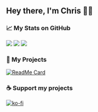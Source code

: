 ## Hey there, I'm Chris ✌🏻

### 📈 My Stats on GitHub
![](https://github-profile-summary-cards.vercel.app/api/cards/profile-details?username=ChristopherKlay&theme=github)
![](https://github-profile-summary-cards.vercel.app/api/cards/stats?username=ChristopherKlay&theme=github)
![](https://github-profile-summary-cards.vercel.app/api/cards/productive-time?username=ChristopherKlay&theme=github)

### 🚀 My Projects
[![ReadMe Card](https://github-readme-stats.vercel.app/api/pin/?username=christopherklay&repo=stadiaenhanced&title_color=FFF&text_color=FFF&icon_color=FFF&bg_color=35,FF4C1D,9B0063)](https://github.com/ChristopherKlay/StadiaEnhanced)

### ☕ Support my projects
[![ko-fi](https://ko-fi.com/img/githubbutton_sm.svg)](https://ko-fi.com/B0B079EUW)
